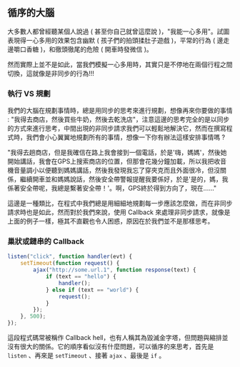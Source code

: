 ## 循序的大腦

大多數人都曾經聽某個人說過 ( 甚至你自己就曾這麼說 )，"我能一心多用"。試圖表現得一心多用的效果包含幽默 ( 孩子們的拍頭揉肚子遊戲 )，平常的行為 ( 邊走邊嚼口香糖 )，和徹頭徹尾的危險 ( 開車時發微信 )。

然而實際上並不是如此，當我們模擬一心多用時，其實只是不停地在兩個行程之間切換，這就像是非同步的行為!!!

### 執行 VS 規劃

我們的大腦在規劃事情時，總是用同步的思考來進行規劃，想像再來你要做的事情 : "我得去商店，然後買些牛奶，然後去乾洗店"，注意這邊的思考完全的是以同步的方式來進行思考，中間出現的非同步請求我們可以輕鬆地解決它，然而在撰寫程式時，我們會小心翼翼地規劃所有的事情，想像一下你有辦法這樣安排事情嗎 ? 

"我得去趟商店，但是我確信在路上我會接到一個電話，於是'嗨，媽媽'，然後她開始講話，我會在GPS上搜索商店的位置，但那會花幾分鐘加載，所以我把收音機音量調小以便聽到媽媽講話，然後我發現我忘了穿夾克而且外面很冷，但沒關係，繼續開車並和媽媽說話，然後安全帶警報提醒我要係好，於是'是的，媽，我係著安全帶呢，我總是繫著安全帶！'。啊，GPS終於得到方向了，現在......"

這邊是一種類比，在程式中我們總是用細細地規劃每一步應該怎麼做，而在非同步請求時也是如此，然而對於我們來說，使用 Callback 來處理非同步請求，就像是上面的例子一樣，極其不直觀也令人困惑，原因在於我們並不是那樣思考。

### 巢狀或鏈串的 Callback

``` JavaScript
listen("click", function handler(evt) {
    setTimeout(function request() {
        ajax("http://some.url.1", function response(text) {
            if (text == "hello") {
                handler();
            } else if (text == "world") {
                request();
            }
        });
    }, 500);
});
```

這段程式碼常被稱作 Callback hell，也有人稱其為毀滅金字塔，但問題與縮排並沒有很大的關係。它的順序看似沒有什麼問題，可以循序的來思考，首先是 `listen` 、再來是 `setTimeout` 、接著 `ajax` 、最後是 `if` 。


